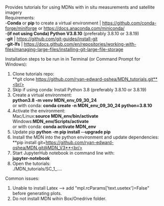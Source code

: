 Provides tutorials for using MDNs with in situ measurements and satellite imagery<br/> 
Requirements:<br/>
	-**Conda** or **pip** to create a virtual environment | https://github.com/conda-forge/miniforge or https://docs.anaconda.com/miniconda/ <br/> 
	-**(if not using Conda) Python V3.8.10** (preferably 3.8.10 or 3.8.19)  <br/> 
	-**git**     | https://github.com/git-guides/install-git <br/> 
	-**git-lfs** | https://docs.github.com/en/repositories/working-with-files/managing-large-files/installing-git-large-file-storage <br/> 
	
	
Installation steps to be run in in Terminal (or Command Prompt for Windows):<br/> 
1. Clone tutorials repo: <br/> 
	**git clone https://github.com/ryan-edward-oshea/MDN_tutorials.git**<br/> 
2. Skip if using conda: Install Python 3.8 (preferably 3.8.10 or 3.8.19) <br/> 
3. Create a virtual environment: <br/> 
	**python3.8 -m venv MDN_env_09_30_24**<br/> 
	or with conda: **conda create -n MDN_env_09_30_24 python=3.8.10**<br/> 
4. Activate the environment:<br/> 
	Mac/Linux:**source MDN_env/bin/activate**<br/>
	Windows:**MDN_env/Scripts/activate**<br/> 
	or with conda: **conda activate MDN_env**<br/>
5. Update pip
	**python -m pip install --upgrade pip** 
6. Install the MDN into the python environment and update dependencies:<br/> 
	**pip install git+https://github.com/ryan-edward-oshea/MDN.git@MDN_V3**<br/> 
7. Start JupyterHub notebook in command line with: <br/> 
	**jupyter-notebook** <br/> 
8. Open the tutorials: <br/> 
	./MDN_tutorials/SC_1_.... <br/> 
	
Common issues:
1. Unable to install Latex --> add "mpl.rcParams['text.usetex']=False" before generating plots. 
2. Do not install MDN wihin Box/Onedrive folder.

